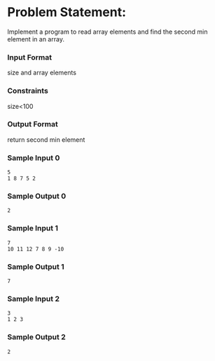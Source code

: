 # Problem Statement:

Implement a program to read array elements and find the second min element in an array.

### Input Format

size and array elements

### Constraints

size<100

### Output Format

return second min element

### Sample Input 0
```
5
1 8 7 5 2
```
### Sample Output 0
```
2
```
### Sample Input 1
```
7
10 11 12 7 8 9 -10
```
### Sample Output 1
```
7
```
### Sample Input 2
```
3
1 2 3
```
### Sample Output 2
```
2
```
